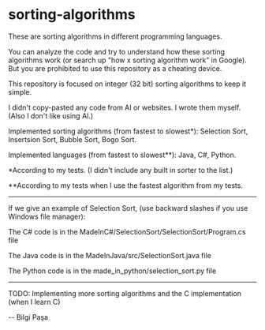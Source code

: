 # sorting-algorithms

These are sorting algorithms in different programming languages.

You can analyze the code and try to understand how these sorting algorithms work (or search up "how x sorting algorithm work" in Google). But you are prohibited to use this repository as a cheating device.

This repository is focused on integer (32 bit) sorting algorithms to keep it simple.

I didn't copy-pasted any code from AI or websites. I wrote them myself. (Also I don't like using AI.)

Implemented sorting algorithms (from fastest to slowest*): Selection Sort, Insertsion Sort, Bubble Sort, Bogo Sort.

Implemented languages (from fastest to slowest**): Java, C#, Python.

*According to my tests. (I didn't include any built in sorter to the list.)

**According to my tests when I use the fastest algorithm from my tests.

-------------------------------------------------------------------------------------------------

If we give an example of Selection Sort, (use backward slashes if you use Windows file manager):

The C# code is in the MadeInC#/SelectionSort/SelectionSort/Program.cs file

The Java code is in the MadeInJava/src/SelectionSort.java file

The Python code is in the made_in_python/selection_sort.py file

-------------------------------------------------------------------------------------------------

TODO: Implementing more sorting algorithms and the C implementation (when I learn C)

-- Bilgi Paşa
